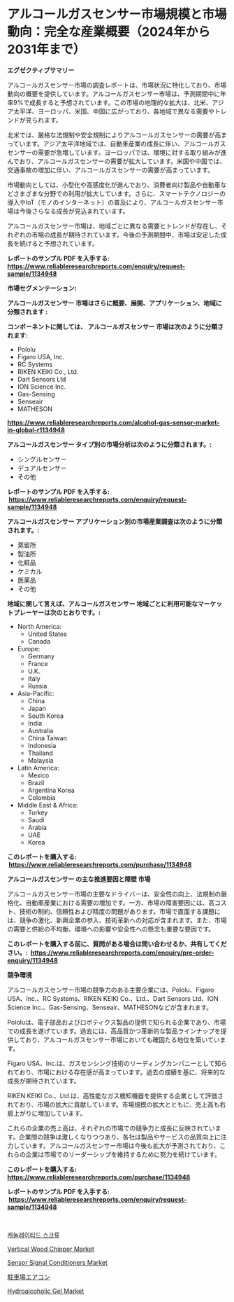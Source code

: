 <p><h1>アルコールガスセンサー市場規模と市場動向：完全な産業概要（2024年から2031年まで）</h1></p><p><strong>エグゼクティブサマリー</strong></p>
<p><p>アルコールガスセンサー市場の調査レポートは、市場状況に特化しており、市場動向の概要を提供しています。アルコールガスセンサー市場は、予測期間中に年率9%で成長すると予想されています。この市場の地理的な拡大は、北米、アジア太平洋、ヨーロッパ、米国、中国に広がっており、各地域で異なる需要やトレンドが見られます。</p><p>北米では、厳格な法規制や安全規制によりアルコールガスセンサーの需要が高まっています。アジア太平洋地域では、自動車産業の成長に伴い、アルコールガスセンサーの需要が急増しています。ヨーロッパでは、環境に対する取り組みが進んでおり、アルコールガスセンサーの需要が拡大しています。米国や中国では、交通事故の増加に伴い、アルコールガスセンサーの需要が高まっています。</p><p>市場動向としては、小型化や高感度化が進んでおり、消費者向け製品や自動車などさまざまな分野での利用が拡大しています。さらに、スマートテクノロジーの導入やIoT（モノのインターネット）の普及により、アルコールガスセンサー市場は今後さらなる成長が見込まれています。</p><p>アルコールガスセンサー市場は、地域ごとに異なる需要とトレンドが存在し、それぞれの市場の成長が期待されています。今後の予測期間中、市場は安定した成長を続けると予想されています。</p></p>
<p><strong>レポートのサンプル PDF を入手する: <a href="https://www.reliableresearchreports.com/enquiry/request-sample/1134948">https://www.reliableresearchreports.com/enquiry/request-sample/1134948</a></strong></p>
<p><strong>市場セグメンテーション:</strong></p>
<p><strong> アルコールガスセンサー 市場はさらに概要、展開、アプリケーション、地域に分類されます :</strong></p>
<p><strong>コンポーネントに関しては、 アルコールガスセンサー 市場は次のように分類されます: &nbsp;</strong></p>
<p><ul><li>Pololu</li><li>Figaro USA, Inc.</li><li>RC Systems</li><li>RIKEN KEIKI Co., Ltd.</li><li>Dart Sensors Ltd</li><li>ION Science Inc.</li><li>Gas-Sensing</li><li>Senseair</li><li>MATHESON</li></ul></p>
<p><strong><a href="https://www.reliableresearchreports.com/alcohol-gas-sensor-market-in-global-r1134948">https://www.reliableresearchreports.com/alcohol-gas-sensor-market-in-global-r1134948</a></strong></p>
<p><strong> アルコールガスセンサー タイプ別の市場分析は次のように分類されます。:</strong></p>
<p><ul><li>シングルセンサー</li><li>デュアルセンサー</li><li>その他</li></ul></p>
<p><strong>レポートのサンプル PDF を入手する: &nbsp;<a href="https://www.reliableresearchreports.com/enquiry/request-sample/1134948">https://www.reliableresearchreports.com/enquiry/request-sample/1134948</a></strong></p>
<p><strong> アルコールガスセンサー アプリケーション別の市場産業調査は次のように分類されます。:</strong></p>
<p><ul><li>蒸留所</li><li>製油所</li><li>化粧品</li><li>ケミカル</li><li>医薬品</li><li>その他</li></ul></p>
<p><strong>地域に関して言えば、アルコールガスセンサー 地域ごとに利用可能なマーケットプレーヤーは次のとおりです。:</strong></p>
<p><ul>
    <li>
        North America:
        <ul>
            <li>United States</li>
            <li>Canada</li>
        </ul>
    </li>
    <li>
        Europe:
        <ul>
            <li>Germany</li>
            <li>France</li>
            <li>U.K.</li>
            <li>Italy</li>
            <li>Russia</li>
        </ul>
    </li>
    <li>
        Asia-Pacific:
        <ul>
            <li>China</li>
            <li>Japan</li>
            <li>South Korea</li>
            <li>India</li>
            <li>Australia</li>
            <li>China Taiwan</li>
            <li>Indonesia</li>
            <li>Thailand</li>
            <li>Malaysia</li>
        </ul>
    </li>
    <li>
        Latin America:
        <ul>
            <li>Mexico</li>
            <li>Brazil</li>
            <li>Argentina Korea</li>
            <li>Colombia</li>
        </ul>
    </li>
    <li>
        Middle East & Africa:
        <ul>
            <li>Turkey</li>
            <li>Saudi</li>
            <li>Arabia</li>
            <li>UAE</li>
            <li>Korea</li>
        </ul>
    </li>
    </ul></p>
<p><strong>このレポートを購入する: &nbsp;<a href="https://www.reliableresearchreports.com/purchase/1134948">https://www.reliableresearchreports.com/purchase/1134948</a></strong></p>
<p><strong>アルコールガスセンサー の主な推進要因と障壁 市場</strong></p>
<p><p>アルコールガスセンサー市場の主要なドライバーは、安全性の向上、法規制の厳格化、自動車産業における需要の増加です。一方、市場の障害要因には、高コスト、技術の制約、信頼性および精度の問題があります。市場で直面する課題には、競争の激化、新興企業の参入、技術革新への対応が含まれます。また、市場の需要と供給の不均衡、環境への影響や安全性への懸念も重要な要因です。</p></p>
<p><strong>このレポートを購入する前に、質問がある場合は問い合わせるか、共有してください。:&nbsp; <a href="https://www.reliableresearchreports.com/enquiry/pre-order-enquiry/1134948">https://www.reliableresearchreports.com/enquiry/pre-order-enquiry/1134948</a></strong></p>
<p><strong>競争環境</strong></p>
<p><p>アルコールガスセンサー市場の競争力のある主要企業には、Pololu、Figaro USA、Inc.、RC Systems、RIKEN KEIKI Co.、Ltd.、Dart Sensors Ltd、ION Science Inc.、Gas-Sensing、Senseair、MATHESONなどが含まれます。</p><p>Pololuは、電子部品およびロボティクス製品の提供で知られる企業であり、市場での成長を遂げています。過去には、高品質かつ革新的な製品ラインナップを提供しており、アルコールガスセンサー市場においても確固たる地位を築いています。</p><p>Figaro USA、Inc.は、ガスセンシング技術のリーディングカンパニーとして知られており、市場における存在感が高まっています。過去の成績を基に、将来的な成長が期待されています。</p><p>RIKEN KEIKI Co.、Ltd.は、高性能なガス検知機器を提供する企業として評価されており、市場の拡大に貢献しています。市場規模の拡大とともに、売上高も右肩上がりに増加しています。</p><p>これらの企業の売上高は、それぞれの市場での競争力と成長に反映されています。企業間の競争は激しくなりつつあり、各社は製品やサービスの品質向上に注力しています。アルコールガスセンサー市場は今後も拡大が予測されており、これらの企業は市場でのリーダーシップを維持するために努力を続けています。</p></p>
<p><strong>このレポートを購入する: &nbsp; <a href="https://www.reliableresearchreports.com/purchase/1134948">https://www.reliableresearchreports.com/purchase/1134948</a></strong></p>
<p><strong>レポートのサンプル PDF を入手する: &nbsp;<a href="https://www.reliableresearchreports.com/enquiry/request-sample/1134948">https://www.reliableresearchreports.com/enquiry/request-sample/1134948</a></strong><strong></strong></p>
<p>&nbsp;</p>
<p><p><a href="https://github.com/sammyUltyylrich9067856/Market-Research-Report-List-1/blob/main/567455724280.md">캐눌레이티드 스크류</a></p><p><a href="https://view.publitas.com/reportprime-1/vertical-wood-chipper-market-outlook-industry-overview-and-forecast-2024-to-2031/">Vertical Wood Chipper Market</a></p><p><a href="https://skillful-vermicelli-b89.notion.site/Sensor-Signal-Conditioners-Market-Furnishes-Information-on-Market-Share-Market-Trends-and-Market-G-c2b4e250a48d443192f90b2d8e33d8df">Sensor Signal Conditioners Market</a></p><p><a href="https://github.com/CloydAbbott2023/Market-Research-Report-List-1/blob/main/733033126101.md">駐車場エアコン</a></p><p><a href="https://github.com/Whitneyboyettebo9kiw7yr13/Market-Research-Report-List-2/blob/main/hydroalcoholic-gel-market.md">Hydroalcoholic Gel Market</a></p></p>